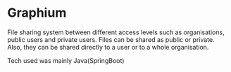 # Graphium

File sharing system between different access levels such as organisations, public users and private users.
Files can be shared as public or private. Also,  they can be shared directly to a user or to a whole organisation.


Tech used was mainly Java(SpringBoot)
